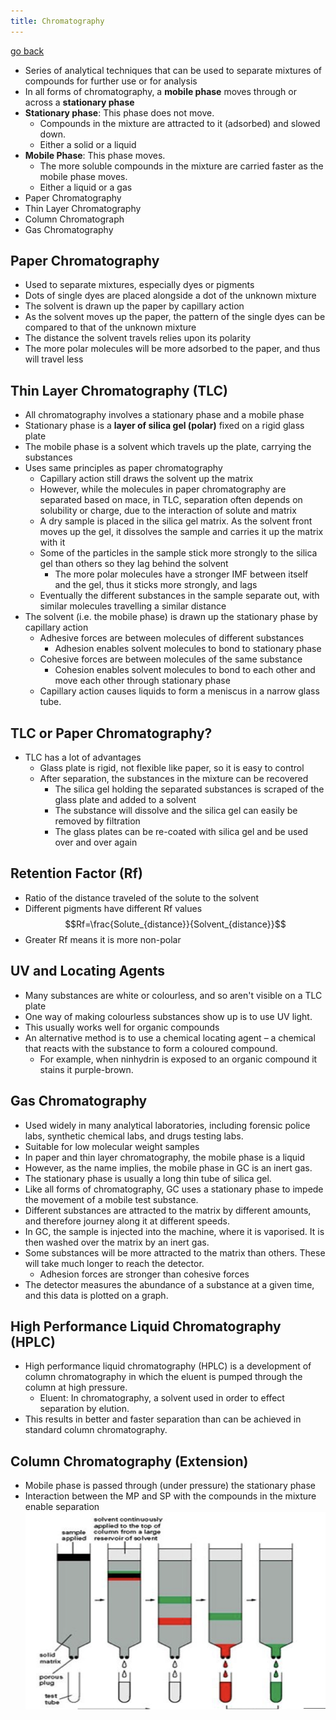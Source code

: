 ```yaml
---
title: Chromatography
---
```


[go back](11Subjects/11Chemistry.md)

- Series of analytical techniques that can be used to separate mixtures of compounds for further use or for analysis
- In all forms of chromatography, a **mobile phase** moves through or across a **stationary phase**
- **Stationary phase**: This phase does not move. 
	- Compounds in the mixture are attracted to it (adsorbed) and slowed down.
	- Either a solid or a liquid
- **Mobile Phase**: This phase moves.
	- The more soluble compounds in the mixture are carried faster as the mobile phase moves. 
	- Either a liquid or a gas
- Paper Chromatography
- Thin Layer Chromatography
- Column Chromatograph
- Gas Chromatography

## Paper Chromatography
- Used to separate mixtures, especially dyes or pigments
- Dots of single dyes are placed alongside a dot of the unknown mixture
- The solvent is drawn up the paper by capillary action
- As the solvent moves up the paper, the pattern of the single dyes can be compared to that of the unknown mixture
- The distance the solvent travels relies upon its polarity
- The more polar molecules will be more adsorbed to the paper, and thus will travel less

## Thin Layer Chromatography (TLC)
- All chromatography involves a stationary phase and a mobile phase
- Stationary phase is a **layer of silica gel (polar)** fixed on a rigid glass plate
- The mobile phase is a solvent which travels up the plate, carrying the substances
- Uses same principles as paper chromatography
	- Capillary action still draws the solvent up the matrix
	- However, while the molecules in paper chromatography are separated based on mace, in TLC, separation often depends on solubility or charge, due to the interaction of solute and matrix
	- A dry sample is placed in the silica gel matrix. As the solvent front moves up the gel, it dissolves the sample and carries it up the matrix with it
	- Some of the particles in the sample stick more strongly to the silica gel than others so they lag behind the solvent
		- The more polar molecules have a stronger IMF between itself and the gel, thus it sticks more strongly, and lags
	- Eventually the different substances in the sample separate out, with similar molecules travelling a similar distance
- The solvent (i.e. the mobile phase) is drawn up the stationary phase by capillary action
	- Adhesive forces are between molecules of different substances
		- Adhesion enables solvent molecules to bond to stationary phase
	- Cohesive forces are between molecules of the same substance
		- Cohesion enables solvent molecules to bond to each other and move each other through stationary phase
	- Capillary action causes liquids to form a meniscus in a narrow glass tube.

## TLC or Paper Chromatography?
- TLC has a lot of advantages
	- Glass plate is rigid, not flexible like paper, so it is easy to control
	- After separation, the substances in the mixture can be recovered
		- The silica gel holding the separated substances is scraped of the glass plate and added to a solvent
		- The substance will dissolve and the silica gel can easily be removed by filtration
		- The glass plates can be re-coated with silica gel and be used over and over again

## Retention Factor (Rf)
- Ratio of the distance traveled of the solute to the solvent
- Different pigments have different Rf values
$$Rf=\frac{Solute_{distance}}{Solvent_{distance}}$$
- Greater Rf means it is more non-polar

## UV and Locating Agents
- Many substances are white or colourless, and so aren't visible on a TLC plate
- One way of making colourless substances show up is to use UV light.
- This usually works well for organic compounds
- An alternative method is to use a chemical locating agent – a chemical that reacts with the substance to form a coloured compound.
	- For example, when ninhydrin is exposed to an organic compound it stains it purple-brown.

## Gas Chromatography
- Used widely in many analytical laboratories, including forensic police labs, synthetic chemical labs, and drugs testing labs.
- Suitable for low molecular weight samples
- In paper and thin layer chromatography, the mobile phase is a liquid
- However, as the name implies, the mobile phase in GC is an inert gas. 
- The stationary phase is usually a long thin tube of silica gel.
- Like all forms of chromatography, GC uses a stationary phase to impede the movement of a mobile test substance.
- Different substances are attracted to the matrix by different amounts, and therefore journey along it at different speeds.
- In GC, the sample is injected into the machine, where it is vaporised. It is then washed over the matrix by an inert gas.
- Some substances will be more attracted to the matrix than others. These will take much longer to reach the detector.
	- Adhesion forces are stronger than cohesive forces
- The detector measures the abundance of a substance at a given time, and this data is plotted on a graph.

## High Performance Liquid Chromatography (HPLC)
- High performance liquid chromatography (HPLC) is a development of column chromatography in which the eluent is pumped through the column at high pressure.
	- Eluent: In chromatography, a solvent used in order to effect separation by elution.
- This results in better and faster separation than can be achieved in standard column chromatography.
 
## Column Chromatography (Extension)
- Mobile phase is passed through (under pressure) the stationary phase
- Interaction between the MP and SP with the compounds in the mixture enable separation
![](11SubjectImages/ColumnChromatography.png)


